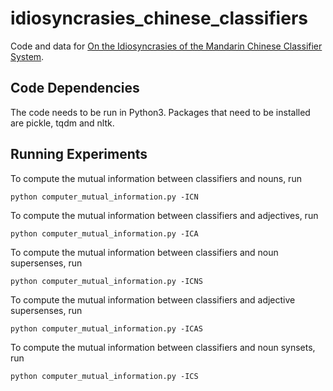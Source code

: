 # idiosyncrasies_chinese_classifiers
Code and data for [On the Idiosyncrasies of the Mandarin Chinese Classifier System](https://arxiv.org/abs/1902.10193).

## Code Dependencies
The code needs to be run in Python3. Packages that need to be installed are pickle, tqdm and nltk.

## Running Experiments
To compute the mutual information between classifiers and nouns, run
```
python computer_mutual_information.py -ICN
```

To compute the mutual information between classifiers and adjectives, run
```
python computer_mutual_information.py -ICA
```

To compute the mutual information between classifiers and noun supersenses, run
```
python computer_mutual_information.py -ICNS
```

To compute the mutual information between classifiers and adjective supersenses, run
```
python computer_mutual_information.py -ICAS
```

To compute the mutual information between classifiers and noun synsets, run
```
python computer_mutual_information.py -ICS
```
